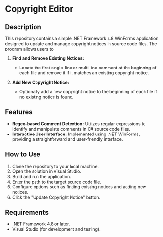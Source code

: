 # Copyright Editor

## Description

This repository contains a simple .NET Framework 4.8 WinForms application designed to update and manage copyright notices in source code files. The program allows users to:

1. **Find and Remove Existing Notices:**
   - Locate the first single-line or multi-line comment at the beginning of each file and remove it if it matches an existing copyright notice.

2. **Add New Copyright Notice:**
   - Optionally add a new copyright notice to the beginning of each file if no existing notice is found.

## Features

- **Regex-based Comment Detection:** Utilizes regular expressions to identify and manipulate comments in C# source code files.
- **Interactive User Interface:** Implemented using .NET WinForms, providing a straightforward and user-friendly interface.

## How to Use

1. Clone the repository to your local machine.
2. Open the solution in Visual Studio.
3. Build and run the application.
4. Enter the path to the target source code file.
5. Configure options such as finding existing notices and adding new notices.
6. Click the "Update Copyright Notice" button.

## Requirements

- .NET Framework 4.8 or later.
- Visual Studio (for development and testing).
